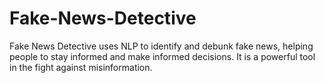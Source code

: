 # Fake-News-Detective
Fake News Detective uses NLP to identify and debunk fake news, helping people to stay informed and make informed decisions. It is a powerful tool in the fight against misinformation.
